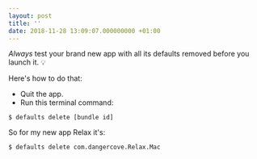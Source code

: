 ```yaml
---
layout: post
title: ''
date: 2018-11-28 13:09:07.000000000 +01:00
---
```

_Always_ test your brand new app with all its defaults removed before you launch it. 💡

Here's how to do that:

* Quit the app.
* Run this terminal command:

```$ defaults delete [bundle id]```

So for my new app Relax it's:

```$ defaults delete com.dangercove.Relax.Mac```